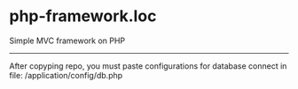 # php-framework.loc
 Simple MVC framework on PHP

----------------------------

After copyping repo, you must paste configurations for database connect in file: /application/config/db.php
